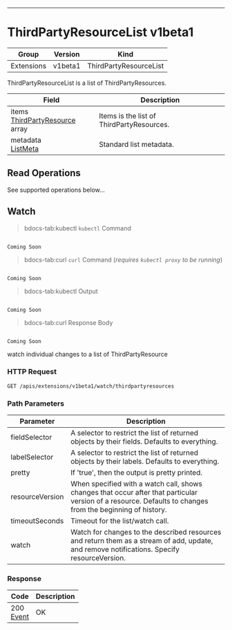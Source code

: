 

-----------
# ThirdPartyResourceList v1beta1



Group        | Version     | Kind
------------ | ---------- | -----------
Extensions | v1beta1 | ThirdPartyResourceList







ThirdPartyResourceList is a list of ThirdPartyResources.



Field        | Description
------------ | -----------
items <br /> [ThirdPartyResource](#thirdpartyresource-v1beta1) array | Items is the list of ThirdPartyResources.
metadata <br /> [ListMeta](#listmeta-unversioned) | Standard list metadata.





## <strong>Read Operations</strong>

See supported operations below...

## Watch

>bdocs-tab:kubectl `kubectl` Command

```bdocs-tab:kubectl_shell

Coming Soon

```

>bdocs-tab:curl `curl` Command (*requires `kubectl proxy` to be running*)

```bdocs-tab:curl_shell

Coming Soon

```

>bdocs-tab:kubectl Output

```bdocs-tab:kubectl_json

Coming Soon

```
>bdocs-tab:curl Response Body

```bdocs-tab:curl_json

Coming Soon

```



watch individual changes to a list of ThirdPartyResource

### HTTP Request

`GET /apis/extensions/v1beta1/watch/thirdpartyresources`

### Path Parameters

Parameter    | Description
------------ | -----------
fieldSelector <br />  | A selector to restrict the list of returned objects by their fields. Defaults to everything.
labelSelector <br />  | A selector to restrict the list of returned objects by their labels. Defaults to everything.
pretty <br />  | If 'true', then the output is pretty printed.
resourceVersion <br />  | When specified with a watch call, shows changes that occur after that particular version of a resource. Defaults to changes from the beginning of history.
timeoutSeconds <br />  | Timeout for the list/watch call.
watch <br />  | Watch for changes to the described resources and return them as a stream of add, update, and remove notifications. Specify resourceVersion.


### Response

Code         | Description
------------ | -----------
200 <br /> [Event](#event-versioned) | OK




